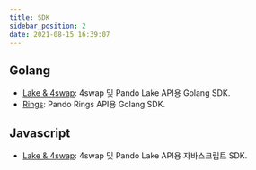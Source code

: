 ```yaml
---
title: SDK
sidebar_position: 2
date: 2021-08-15 16:39:07
---
```


## Golang

- [Lake & 4swap](https://github.com/fox-one/4swap-sdk-go): 4swap 및 Pando Lake API용 Golang SDK.
- [Rings](https://github.com/fox-one/compound-sdk-go): Pando Rings API용 Golang SDK.

## Javascript

- [Lake & 4swap](https://github.com/an-lee/pando-sdk-js): 4swap 및 Pando Lake API용 자바스크립트 SDK.


